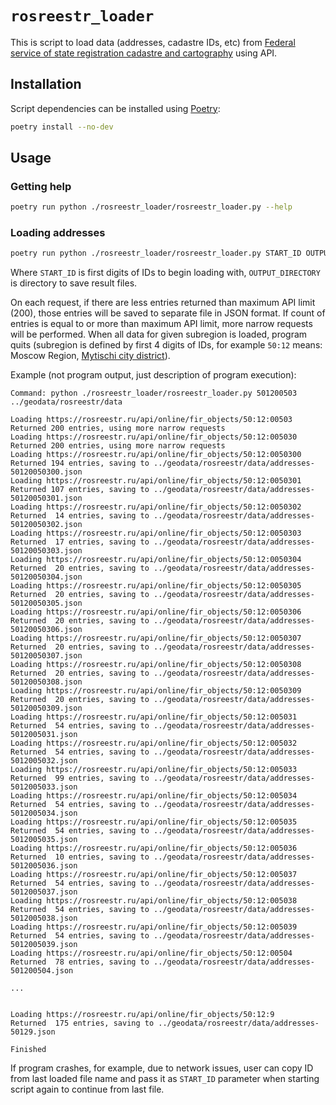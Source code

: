 # `rosreestr_loader`

This is script to load data (addresses, cadastre IDs, etc) from [Federal service of state registration cadastre and cartography](https://rosreestr.ru/) using API.

## Installation

Script dependencies can be installed using [Poetry](https://python-poetry.org):

```sh
poetry install --no-dev
```

## Usage

### Getting help

```sh
poetry run python ./rosreestr_loader/rosreestr_loader.py --help
```

### Loading addresses

```sh
poetry run python ./rosreestr_loader/rosreestr_loader.py START_ID OUTPUT_DIRECTORY
```

Where `START_ID` is first digits of IDs to begin loading with, `OUTPUT_DIRECTORY` is directory to save result files.

On each request, if there are less entries returned than maximum API limit (200), those entries will be saved to separate file in JSON format. If count of entries is equal to or more than maximum API limit, more narrow requests will be performed. When all data for given subregion is loaded, program quits (subregion is defined by first 4 digits of IDs, for example `50:12` means: Moscow Region, [Mytischi city district](https://ru.wikipedia.org/wiki/%D0%93%D0%BE%D1%80%D0%BE%D0%B4%D1%81%D0%BA%D0%BE%D0%B9_%D0%BE%D0%BA%D1%80%D1%83%D0%B3_%D0%9C%D1%8B%D1%82%D0%B8%D1%89%D0%B8)).

Example (not program output, just description of program execution):

```
Command: python ./rosreestr_loader/rosreestr_loader.py 501200503 ../geodata/rosreestr/data

Loading https://rosreestr.ru/api/online/fir_objects/50:12:00503
Returned 200 entries, using more narrow requests
Loading https://rosreestr.ru/api/online/fir_objects/50:12:005030
Returned 200 entries, using more narrow requests
Loading https://rosreestr.ru/api/online/fir_objects/50:12:0050300
Returned 194 entries, saving to ../geodata/rosreestr/data/addresses-50120050300.json
Loading https://rosreestr.ru/api/online/fir_objects/50:12:0050301
Returned 107 entries, saving to ../geodata/rosreestr/data/addresses-50120050301.json
Loading https://rosreestr.ru/api/online/fir_objects/50:12:0050302
Returned  14 entries, saving to ../geodata/rosreestr/data/addresses-50120050302.json
Loading https://rosreestr.ru/api/online/fir_objects/50:12:0050303
Returned  17 entries, saving to ../geodata/rosreestr/data/addresses-50120050303.json
Loading https://rosreestr.ru/api/online/fir_objects/50:12:0050304
Returned  20 entries, saving to ../geodata/rosreestr/data/addresses-50120050304.json
Loading https://rosreestr.ru/api/online/fir_objects/50:12:0050305
Returned  20 entries, saving to ../geodata/rosreestr/data/addresses-50120050305.json
Loading https://rosreestr.ru/api/online/fir_objects/50:12:0050306
Returned  20 entries, saving to ../geodata/rosreestr/data/addresses-50120050306.json
Loading https://rosreestr.ru/api/online/fir_objects/50:12:0050307
Returned  20 entries, saving to ../geodata/rosreestr/data/addresses-50120050307.json
Loading https://rosreestr.ru/api/online/fir_objects/50:12:0050308
Returned  20 entries, saving to ../geodata/rosreestr/data/addresses-50120050308.json
Loading https://rosreestr.ru/api/online/fir_objects/50:12:0050309
Returned  20 entries, saving to ../geodata/rosreestr/data/addresses-50120050309.json
Loading https://rosreestr.ru/api/online/fir_objects/50:12:005031
Returned  54 entries, saving to ../geodata/rosreestr/data/addresses-5012005031.json
Loading https://rosreestr.ru/api/online/fir_objects/50:12:005032
Returned  54 entries, saving to ../geodata/rosreestr/data/addresses-5012005032.json
Loading https://rosreestr.ru/api/online/fir_objects/50:12:005033
Returned  99 entries, saving to ../geodata/rosreestr/data/addresses-5012005033.json
Loading https://rosreestr.ru/api/online/fir_objects/50:12:005034
Returned  54 entries, saving to ../geodata/rosreestr/data/addresses-5012005034.json
Loading https://rosreestr.ru/api/online/fir_objects/50:12:005035
Returned  54 entries, saving to ../geodata/rosreestr/data/addresses-5012005035.json
Loading https://rosreestr.ru/api/online/fir_objects/50:12:005036
Returned  10 entries, saving to ../geodata/rosreestr/data/addresses-5012005036.json
Loading https://rosreestr.ru/api/online/fir_objects/50:12:005037
Returned  54 entries, saving to ../geodata/rosreestr/data/addresses-5012005037.json
Loading https://rosreestr.ru/api/online/fir_objects/50:12:005038
Returned  54 entries, saving to ../geodata/rosreestr/data/addresses-5012005038.json
Loading https://rosreestr.ru/api/online/fir_objects/50:12:005039
Returned  54 entries, saving to ../geodata/rosreestr/data/addresses-5012005039.json
Loading https://rosreestr.ru/api/online/fir_objects/50:12:00504
Returned  78 entries, saving to ../geodata/rosreestr/data/addresses-501200504.json

...


Loading https://rosreestr.ru/api/online/fir_objects/50:12:9
Returned  175 entries, saving to ../geodata/rosreestr/data/addresses-50129.json

Finished
```

If program crashes, for example, due to network issues, user can copy ID from last loaded file name and pass it as `START_ID` parameter when starting script again to continue from last file.
